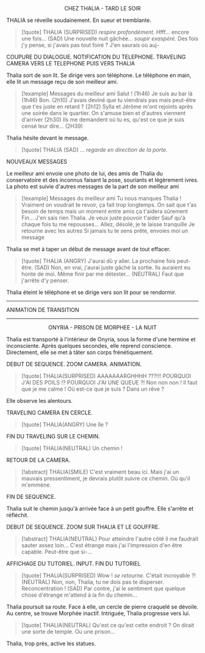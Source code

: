 <center>CHEZ THALIA - TARD LE SOIR</center>

THALIA se réveille soudainement. En sueur et tremblante.

> [!quote] THALIA (SURPRISED)
*respire profondément.* Hfff... encore une fois...
(SAD) Une nouvelle nuit gâchée... *soupir exaspéré.*
Des fois j'y pense, si j'avais pas tout foiré ? J'en saurais où auj-

COUPURE DU DIALOGUE. NOTIFICATION DU TELEPHONE. TRAVELING CAMERA VERS LE TELEPHONE PUIS VERS THALIA

Thalia sort de son lit. Se dirige vers son téléphone. Le téléphone en main, elle lit un message reçu de son meilleur ami.

> [!example] Messages du meilleur ami
> Salut ! (1h46)
> Je suis au bar là (1h46) 
> Bon. (2h10)
> J'avais deviné que tu viendrais pas mais peut-être que t'es juste en retard ? (2h12)
> Sylla et Jérôme m'ont rejoints après une soirée dans le quartier. On s'amuse bien et d'autres viennent d'arriver (2h30)
> Ils me demandent où tu es, qu'est ce que je suis censé leur dire... (2H39)

Thalia hésite devant le message.

> [!quote] THALIA (SAD)
> ...
> *regarde en direction de la porte.*

NOUVEAUX MESSAGES

Le meilleur ami envoie une photo de lui, des amis de Thalia du conservatoire et des inconnus faisant la pose, souriants et légèrement ivres. La photo est suivie d'autres messages de la part de son meilleur ami

> [!example] Messages du meilleur ami
> Tu nous manques Thalia !
> Vraiment on voudrait te revoir, ça fait trop longtemps. On sait que t'as besoin de temps mais un moment entre amis ça t'aidera sûrement 
> Fin... J'en sais rien Thalia. Je veux juste pouvoir t'aider
> Sauf qu'à chaque fois tu me repousses...
> Allez, désolé, je te laisse tranquille
> Je retourne avec les autres
> Si jamais tu te sens prête, envoies moi un message 

Thalia se met à taper un début de message avant de tout effacer. 

> [!quote] THALIA (ANGRY)
> J'aurai dû y aller.
> La prochaine fois peut-être.
> (SAD) Non, en vrai, j'aurai juste gâché la sortie. Ils auraient eu honte de moi. Même finir par me détester...
> (NEUTRAL) Faut que j'arrête d'y penser.

Thalia éteint le téléphone et se dirige vers son lit pour se rendormir.

---

ANIMATION DE TRANSITION

---

<center>ONYRIA - PRISON DE MORPHEE - LA NUIT</center>

Thalia est transporté à l'intérieur de Onyria, sous la forme d'une hermine et inconsciente. Après quelques secondes, elle reprend conscience. Directement, elle se met à tâter son corps frénétiquement.

DEBUT DE SEQUENCE. ZOOM CAMERA. ANIMATION.

> [!quote] THALIA(SURPRISED)
> AAAAAAARGHHHH ???!!!
> POURQUOI J'AI DES POILS !?
> POURQUOI J'AI UNE QUEUE ?!
> Non non non ! Il faut que je me calme !
> Où est-ce que je suis ? Dans un rêve ?

Elle observe les alentours.

TRAVELING CAMERA EN CERCLE.

> [!quote] THALIA(ANGRY)
> Une île ?

FIN DU TRAVELING SUR LE CHEMIN.

> [!quote] THALIA(NEUTRAL)
> Un chemin !

RETOUR DE LA CAMERA.

> [!abstract] THALIA(SMILE)
> C'est vraiment beau ici.
> Mais j'ai un mauvais pressentiment, je devrais plutôt suivre ce chemin.
> Où qu'il m'emmène.

FIN DE SEQUENCE.

Thalia suit le chemin jusqu'à arrivée face à un petit gouffre. Elle s'arrête et réfléchit.

DEBUT DE SEQUENCE. ZOOM SUR THALIA ET LE GOUFFRE.

> [!abstract] THALIA(NEUTRAL)
> Pour atteindre l'autre côté il me faudrait sauter assez loin...
> C'est étrange mais j'ai l'impression d'en être capable.
> Peut-être que si-...

AFFICHAGE DU TUTORIEL. INPUT. FIN DU TUTORIEL

> [!quote] THALIA(SURPRISED)
> Wow !
> *se retourne.* 
> C'était incroyable ?!
> (NEUTRAL) Non, non, Thalia, tu ne dois pas te disperser. Reconcentration !
> (SAD) Par contre, j'ai le sentiment que quelque chose d'étrange m'attend à la fin du chemin...

Thalia poursuit sa route. Face à elle, un cercle de pierre craquelé se dévoile. Au centre, se trouve Morphée inactif. Intriguée, Thalia progresse vers lui.

> [!quote] THALIA(NEUTRAL)
> Qu'est ce qu'est cette endroit ? On dirait une sorte de temple.
> Ou une prison...

Thalia, trop près, active les statues.


